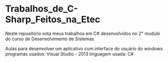 # Trabalhos_de_C-Sharp_Feitos_na_Etec
Neste repositório esta meus trabalhos em C# desenvolvidos no 2° modulo do curso de Desenvolvimento de Sistemas

Aulas para desenvolver um aplicativo com interface do usuário do windows
programas usados: Visual Studio - 2013
linguagem usada: C#
